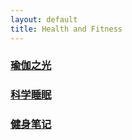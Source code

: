 ```yaml
---
layout: default
title: Health and Fitness
---
```


### [瑜伽之光](yoga.html)

### [科学睡眠](sleep.html)

### [健身笔记](note.html)